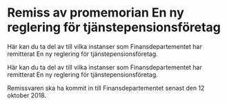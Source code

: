 # Remiss av promemorian En ny reglering för tjänstepensionsföretag

Här kan du ta del av till vilka instanser som Finansdepartementet har remitterat En ny reglering för tjänstepensionsföretag.

Här kan du ta del av till vilka instanser som Finansdepartementet har remitterat En ny reglering för tjänstepensionsföretag.

Remissvaren ska ha kommit in till Finansdepartementet senast den 12 oktober 2018.
